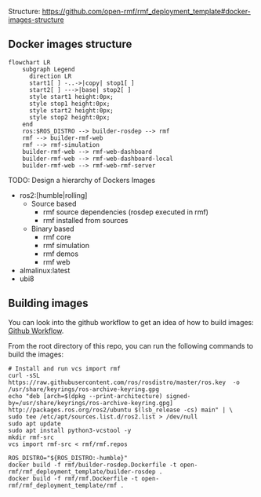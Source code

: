 Structure: https://github.com/open-rmf/rmf_deployment_template#docker-images-structure
## Docker images structure
```mermaid
flowchart LR
    subgraph Legend
      direction LR
      start1[ ] -..->|copy| stop1[ ]
      start2[ ] --->|base| stop2[ ]
      style start1 height:0px;
      style stop1 height:0px;
      style start2 height:0px;
      style stop2 height:0px;
    end
    ros:$ROS_DISTRO --> builder-rosdep --> rmf
    rmf --> builder-rmf-web
    rmf --> rmf-simulation
    builder-rmf-web --> rmf-web-dashboard
    builder-rmf-web --> rmf-web-dashboard-local
    builder-rmf-web --> rmf-web-rmf-server
```

TODO:
Design a hierarchy of Dockers Images
* ros2:[humble|rolling]	
  * Source based
    * rmf source dependencies (rosdep executed in rmf)
    * rmf installed from sources
  * Binary based
    * rmf core 
    * rmf simulation
    * rmf demos
    * rmf web
* almalinux:latest
* ubi8 

## Building images
You can look into the github workflow to get an idea of how to build images:
[Github Workflow](https://github.com/open-rmf/rmf_deployment_template/blob/main/.github/workflows/docker-image.yml).

From the root directory of this repo, you can run the following commands to build the images:
```
# Install and run vcs import rmf
curl -sSL https://raw.githubusercontent.com/ros/rosdistro/master/ros.key  -o /usr/share/keyrings/ros-archive-keyring.gpg
echo "deb [arch=$(dpkg --print-architecture) signed-by=/usr/share/keyrings/ros-archive-keyring.gpg] http://packages.ros.org/ros2/ubuntu $(lsb_release -cs) main" | \
sudo tee /etc/apt/sources.list.d/ros2.list > /dev/null
sudo apt update
sudo apt install python3-vcstool -y
mkdir rmf-src
vcs import rmf-src < rmf/rmf.repos
```
```
ROS_DISTRO="${ROS_DISTRO:-humble}"
docker build -f rmf/builder-rosdep.Dockerfile -t open-rmf/rmf_deployment_template/builder-rosdep .
docker build -f rmf/rmf.Dockerfile -t open-rmf/rmf_deployment_template/rmf .
```
